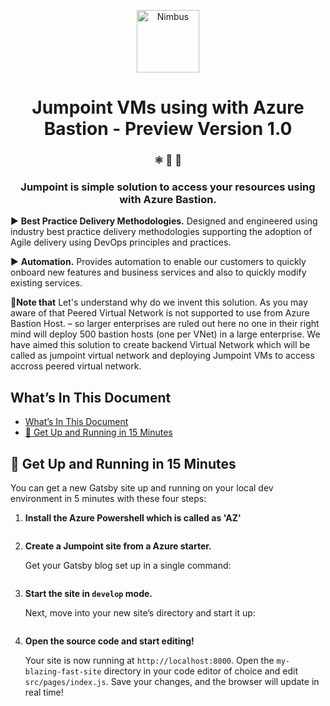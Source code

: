 <p align="center">
  <a href="https://hasangural.com">
    <img alt="Nimbus" src="https://is1-ssl.mzstatic.com/image/thumb/Purple123/v4/23/dd/86/23dd8688-9602-b2e0-42d3-f912f1764a9f/AppIcon-0-1x_U007emarketing-0-85-220-7.png/230x0w.png" width="100" />
  </a>
</p>
<h1 align="center">
 Jumpoint VMs using with Azure Bastion - Preview Version 1.0
</h1>

<h3 align="center">
  ⚛ 📄 🚀
</h3>
<h3 align="center">
  Jumpoint is simple solution to access your resources using with Azure Bastion.
</h3>



▶ **Best Practice Delivery Methodologies.** Designed and engineered using industry best practice delivery methodologies supporting the adoption of Agile delivery using DevOps principles and practices. 

▶ **Automation.** Provides automation to enable our customers to quickly onboard new features and business services and also to quickly modify existing services.

**📣Note that** Let's understand why do we invent this solution. As you may aware of that  Peered Virtual Network is not supported to use from Azure Bastion Host. – so larger enterprises are ruled out here no one in their right mind will deploy 500 bastion hosts (one per VNet) in a large enterprise. We have aimed this solution to create backend Virtual Network which will be called as jumpoint virtual network and deploying Jumpoint VMs to access accross peered virtual network.

## What’s In This Document

- [What’s In This Document](#whats-in-this-document)
- [🚀 Get Up and Running in 15 Minutes](#%f0%9f%9a%80-get-up-and-running-in-15-minutes)

## 🚀 Get Up and Running in 15 Minutes

  You can get a new Gatsby site up and running on your local dev environment in 5 minutes with these four steps:

1. **Install the Azure Powershell which is called as 'AZ'**

   ```shell

   ```

2. **Create a Jumpoint site from a Azure starter.**

   Get your Gatsby blog set up in a single command:

   ```shell
   ```

3. **Start the site in `develop` mode.**

   Next, move into your new site’s directory and start it up:

   ```shell
   ```

4. **Open the source code and start editing!**

   Your site is now running at `http://localhost:8000`. Open the `my-blazing-fast-site` directory in your code editor of choice and edit `src/pages/index.js`. Save your changes, and the browser will update in real time!

